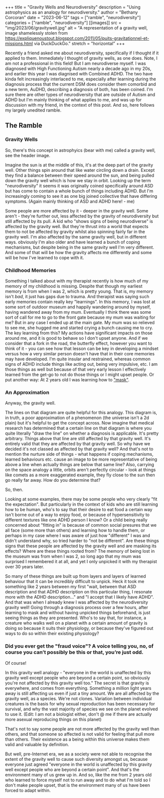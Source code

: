 +++
title = "Gravity Wells and Neurodiversity"
description = "Using astrophysics as an analogy for neurodiversity."
author = "Bethany Corcoran"
date = "2023-06-12"
tags = ["ramble", "neurodiversity"]
categories = ["ramble", "neurodiversity"]
[[images]]
  src = "img/2023/06/gravitywell.jpg"
  alt = "A representation of a gravity well, image shamelessly stolen from https://expliquenoustout.blogspot.com/2011/05/puits-gravitationnel-et-missions.html via DuckDuckGo."
  stretch = "horizontal"
+++

Recently a friend asked me about neurodiversity, specifically if I thought if it applied to them. Immediately I thought of gravity wells, as one does. 
Note, I am not a professional in this field! But I am neurodiverse myself. I was diagnosed with High Functioning Autism nearly a decade ago in my 20s, and earlier this year I was diagnised with Combined ADHD. The two have kinda felt increasingly interlaced to me, especially after learning during the diagnosis process that the current DSM does consider them comorbid and a new term, AuDHD, describing a diagnosis of both, has been coined. I'm sure there are other types of neurodiversity that are outside of Autism and ADHD but I'm mainly thinking of what applies to me, and was up for discussion with my friend, in the context of this post.
And so, here follows my largely unedited ramble.
<!--more-->

## The Ramble
### Gravity Wells
So, there's this concept in astrophyics (bear with me) called a gravity well, see the header image.

Imagine the sun is at the middle of this, it's at the deep part of the gravity well. Other things spin around that like water circling down a drain. Except they find a balance between their speed around the sun, and being pulled down the gravity well which is how we stay in orbit. Looking up the term "neurodiversity" it seems it was originally coined specifically around ASD but has come to contain a whole bunch of things including ADHD. But I'm increasingly coming to see it as one big joined collective that have differing symptoms. (Again mainly thinking of ASD and ADHD here! - me)

Some people are more affected by it - deeper in the gravity well. Some aren't - they're further out, less affected by the gravity of neurodiversity but still affected by its pull. A kid who "shows signs of being neurodiverse" is affected by the gravity well. But they're thrust into a world that expects them to not be affected by gravity whilst also spinning fairly far in the gravity well. I'm also affected by the same gravity well, but in different ways. obviously I'm also older and have learned a bunch of coping mechanisms, but despite being in the same gravity well I'm very different. And some of that will be how the gravity affects me differently and some will be how I've learned to cope with it.

### Childhood Memories
Something I talked about with my therapist recently is how much of my memory of my childhood is missing. Despite that though my earliest memory is from when I was 2, which is pretty young. That is, my memory isn't *bad*, it just has gaps due to trauma. And therapist was saying such early memories contain really key "learnings". In this memory, I was lost at some sort of outdoor museum and happily wandering around by myself, having wandered away from my mum. Eventually I think there was some sort of call for me to go to the front gate because my mum was waiting for me? But in any case I ended up at the main gate. My mum was so relieved to see me, she hugged me and started crying a bunch causing me to cry.
The key learning from this? My actions have significant impacts on those around me, and it is good to behave so I don't upset anyone.
And if we consider that a fork in the road, the butterfly effect, however you want to think of it - you can see how that lesson can be key in developing a mindset versus how a very similar person doesn't have that in their core memories may have developed. I'm quite insular and restrained, whereas common signs of ADHD include things like acting out, being very impulsive, etc. I am those things as well but because of that very early lesson I effectively learned from the get-go to not do those things or I might upset people. Or put another way: At 2 years old I was learning how to ["mask"](https://theconversation.com/what-are-masking-and-camouflaging-in-the-context-of-autism-and-adhd-193446).

### An Approximation
Anyway, the gravity well.

The lines on that diagram are quite helpful for this analogy. This diagram is, in truth, a poor approximation of a phenomenon (the universe isn't a 2d plain) but it's helpful to get the concept across. Now imagine that medical research has determined that a certain line on that diagram is where you quite literally "draw the line" on whether a diagnosis is applicable. It's pretty arbitrary. Things above that line are still affected by that gravity well. It's entirely valid that they are affected by that gravity well. So why have we decided it's not classed as affected by that gravity well?
And that's not to mention the nurture side of things - what happens if coping mechanisms, learned behaviours etc. cause an image to be more representative of being above a line when actually things are below that same line?
Also, carrying on the space analogy a little, orbits aren't perfectly circular - look at things like comets as a more exaggerated example, they fly close to the sun then go really far away. How do you determine that?

So, then.

Looking at some examples, there may be some people who very clearly "fit the expectation". But particularly in the context of kids who are still learning how to be human, who's to say that their desire to eat food a certain way isn't borne out of a way to enjoy food, or because of hypersensitivity to different textures like one ADHD person I know? Or a child being really concerned about "fitting in" is because of common social presures that we all face (some more than others) and learning how to handle them, or perhaps in my case where I was aware of just how "different" I was and didn't understand why, so tried harder to "not be different". Are these things signs that these people are affected by the gravity well and are masking its effects? Where are these things rooted from? The memory of being lost in the museum was from when I was 2, so long ago that my mum was surprised I remembered it at all, and yet I only unpicked it with my therapist over 30 years later. 

So many of these things are built up from layers and layers of learned behaviour that it can be incredibly difficult to unpick. Heck it took me something like 2 years between my first "wait, between that ASD description and that ADHD description on this particular thing, I resonate more with the ADHD description..." and "I accept that I likely have ADHD". And that was when I already knew I was affected by the neurodiversity gravity well! Going through a diagnosis process over a few hours, after learning to mask and without having unpicked things beforehand, is just seeing things as they are presented. Who's to say that, for instance, a creature who walks well on a planet with a certain amount of gravity is doing so because it suits their physiology, or because they've figured out ways to do so within their existing physiology?

### Did you ever get the "fraud voice"? A voice telling you, no, of course you can’t possibly be this or that, you’re just odd. 

Of course!

In this gravity well analogy - "everyone in the world is unaffected by this gravity well except people who are beyond a certain point, so obviously you're not affected by this gravity well too." The secret is that gravity is everywhere, and comes from everything. Something a million light years away is still affecting us even if just a tiny amount. We are all affected by the gravity well, as a species. We're not clones. Variation between individual creatures is the basis for why sexual reproduction has been necessary for survival, and why the vast majority of species we see on the planet evolved to use it. (Edit: I am not a biologist either, don't @ me if there are actually more asexual reproducing things on this planet) 

That's not to say some people are not more affected by the gravity well than others, and that someone so affected is not valid for feeling that pull more than others. Their existence as a being within this universe makes them valid and valuable by definition.

But well, pre-Internet era, we as a society were not able to recognise the extent of the gravity well to cause such diversity amongst us, because everyone just agreed "everyone in the world is unaffected by this gravity well except people who are beyond a certain point". And that's the environment many of us grew up in. And so, like the me from 2 years old who learned to force myself not to run away and to do what I'm told so I don't make people upset, that is the environment many of us have been forced to adapt within.
